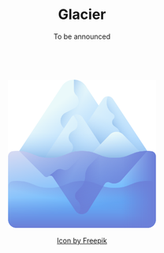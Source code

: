<h1 align="center">Glacier</h1>
<p align="center">To be announced</p>

<br/>
<br/>
<br/>

<p align="center"><img width="300" src="https://raw.githubusercontent.com/AuroraTeam/Glacier/dev/glacier.png"></p>
<p align="center"><a href="https://www.freepik.com/icon/iceberg_8362548#fromView=search&page=1&position=19&uuid=0b2d9dc3-697f-4ab2-b990-3ccc5e014fae">Icon by Freepik</a></p>
